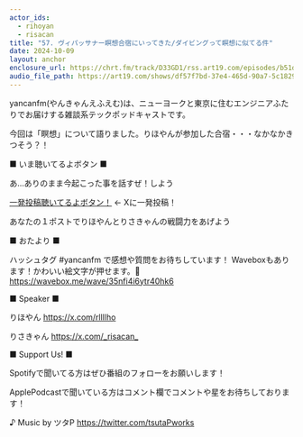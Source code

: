 ```yaml
---
actor_ids:
  - rihoyan
  - risacan
title: "57. ヴィパッサナー瞑想合宿にいってきた/ダイビングって瞑想に似てる件"
date: 2024-10-09
layout: anchor
enclosure_url: https://chrt.fm/track/D33GD1/rss.art19.com/episodes/b51d9803-56f8-42cd-9557-705f4b2abf5d.mp3?rss_browser=BAhJIgtDaHJvbWUGOgZFVA%3D%3D--d05363d83ce333c74f32188013892b2863ad051c
audio_file_path: https://art19.com/shows/df57f7bd-37e4-465d-90a7-5c18294f290b/episodes/b51d9803-56f8-42cd-9557-705f4b2abf5d/embed
---
```


yancanfm(やんきゃんえふえむ)は、ニューヨークと東京に住むエンジニアふたりでお届けする雑談系テックポッドキャストです。

今回は「瞑想」について語りました。りほやんが参加した合宿・・・なかなかきつそう？！

■ いま聴いてるよボタン ■

あ…ありのまま今起こった事を話すぜ！しよう

[一発投稿聴いてるよボタン！](https://twitter.com/intent/post?hashtags=yancanfm%20%E8%81%B4%E3%81%84%E3%81%A6%E3%82%8B%E3%82%88%E2%9C%A8) ← Xに一発投稿！

あなたの１ポストでりほやんとりさきゃんの戦闘力をあげよう

■ おたより ■

ハッシュタグ ⁠#yancanfm⁠ で感想や質問をお待ちしています！
Waveboxもあります！かわいい絵文字が押せます。🥰
https://wavebox.me/wave/35nfi4i6ytr40hk6

■ Speaker ■

りほやん ⁠https://x.com/rllllho⁠

りさきゃん ⁠https://x.com/_risacan_⁠

■ Support Us! ■

Spotifyで聞いてる方はぜひ番組のフォローをお願いします！

ApplePodcastで聞いている方はコメント欄でコメントや星をお待ちしております！

♪ Music by ツタP ⁠https://twitter.com/tsutaPworks


